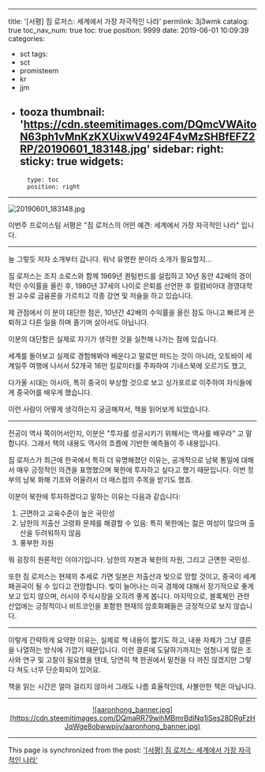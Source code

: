 
---
title: '[서평] 짐 로저스: 세계에서 가장 자극적인 나라'
permlink: 3j3wmk
catalog: true
toc_nav_num: true
toc: true
position: 9999
date: 2019-06-01 10:09:39
categories:
- sct
tags:
- sct
- promisteem
- kr
- jjm
- tooza
thumbnail: 'https://cdn.steemitimages.com/DQmcVWAitoN63ph1vMnKzKXUixwV4924F4vMzSHBfEFZ2RP/20190601_183148.jpg'
sidebar:
    right:
        sticky: true
widgets:
    -
        type: toc
        position: right
---


![20190601_183148.jpg](https://cdn.steemitimages.com/DQmcVWAitoN63ph1vMnKzKXUixwV4924F4vMzSHBfEFZ2RP/20190601_183148.jpg)
<br>

이번주 프로미스팀 서평은 "짐 로저스의 어떤 예견: 세계에서 가장 자극적인 나라" 입니다. 

---

늘 그렇듯 저자 소개부터 갑니다. 워낙 유명한 분이라 소개가 필요할지...

짐 로저스는 조지 소로스와 함께 1969년 퀀텀펀드를 설립하고 10년 동안 42배의 경이적인 수익률을 올린 후, 1980년 37세의 나이로 은퇴를 선언한 후 컬럼비아대 경영대학원 교수로 금융론을 가르치고 각종 강연 및 저술을 하고 있습니다. 

제 관점에서 이 분이 대단한 점은, 10년간 42배의 수익률을 올린 점도 아니고 빠르게 은퇴하고 다른 일을 하며 즐기며 살아서도 아닙니다. 

이분의 대단함은 실제로 자기가 생각한 것을 실천해 나가는 점에 있습니다. 

세계를 돌아보고 실제로 경험해봐야 배운다고 말로만 떠드는 것이 아니라, 오토바이 세계일주 여행에 나서서 52개국 16만 킬로미터를 주파하여 기네스북에 오르기도 했고,

다가올 시대는 아시아, 특히 중국이 부상할 것으로 보고 싱가포르로 이주하여 자식들에게 중국어를 배우게 했습니다.

이런 사람이 어떻게 생각하는지 궁금해져서, 책을 읽어보게 되었습니다.

---

전공이 역사 쪽이어서인지, 이분은 "투자를 성공시키기 위해서는 역사를 배우라" 고 말합니다. 그래서 책의 내용도 역사의 흐름에 기반한 예측들이 주 내용입니다.

짐 로저스가 최근에 한국에서 특히 더 유명해졌던 이유는, 공개적으로 남북 통일에 대해서 매우 긍정적인 의견을 표명했으며 북한에 투자하고 싶다고 했기 때문입니다. 이번 정부의 남북 화해 기조와 어울려서 더 매스컴의 주목을 받기도 했죠.

이분이 북한에 투자하겠다고 말하는 이유는 다음과 같습니다:

1. 근면하고 교육수준이 높은 국민성
2. 남한의 저출산 고령화 문제를 해결할 수 있음: 특히 북한에는 젊은 여성이 많으며 출산을 두려워하지 않음
3. 풍부한 자원

뭐 굉장히 원론적인 이야기입니다. 남한의 자본과 북한의 자원, 그리고 근면한 국민성. 

또한 짐 로저스는 현재의 추세로 가면 일본은 저출산과 빚으로 망할 것이고, 중국이 세계 패권국이 될 수 있다고 전망합니다. 빚이 늘어나는 미국 경제에 대해서 장기적으로 좋게 보고 있지 않으며, 러시아 주식시장을 오히려 좋게 봅니다. 마지막으로, 블록체인 관련 산업에는 긍정적이나 비트코인을 포함한 현재의 암호화폐들은 긍정적으로 보지 않습니다.

---

이렇게 간략하게 요약한 이유는, 실제로 책 내용이 짧기도 하고, 내용 자체가 그냥 결론을 나열하는 방식에 가깝기 때문입니다. 이런 결론에 도달하기까지는 엄청나게 많은 조사와 연구 및 고찰이 필요했을 텐데, 당연히 책 한권에서 밑천을 다 까진 않겠지만 그렇다 쳐도 너무 단순화되어 있어요.

책을 읽는 시간은 얼마 걸리지 않아서 그래도 나름 효율적인데, 사볼만한 책은 아닙니다.

---

<center><a href="https://www.gopax.co.kr">![aaronhong_banner.jpg](https://cdn.steemitimages.com/DQmaRR79wihMBmrBdiNq1iSes28DRgFzHJqWge8obwwpijv/aaronhong_banner.jpg)</a></center>

- - -

This page is synchronized from the post: ['[서평] 짐 로저스: 세계에서 가장 자극적인 나라'](https://steemit.com/@glory7/3j3wmk)
